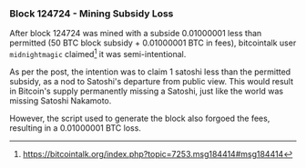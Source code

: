 ### Block 124724 - Mining Subsidy Loss

After block 124724 was mined with a subside 0.01000001 less than permitted (50 BTC block subsidy + 0.01000001 BTC in fees), bitcointalk user `midnightmagic` claimed[^1] it was semi-intentional.

As per the post, the intention was to claim 1 satoshi less than the permitted subsidy, as a nod to Satoshi's departure from public view. This would result in Bitcoin's supply permanently missing a Satoshi, just like the world was missing Satoshi Nakamoto.

However, the script used to generate the block also forgoed the fees, resulting in a 0.01000001 BTC loss.

[^1]: https://bitcointalk.org/index.php?topic=7253.msg184414#msg184414

